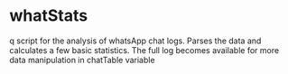 # whatStats
q script for the analysis of whatsApp chat logs. Parses the data and calculates a few basic statistics. The full log becomes available for more data manipulation in chatTable variable
